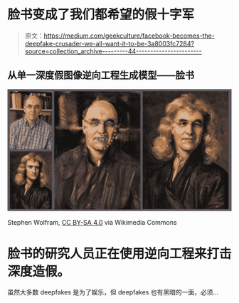 # 脸书变成了我们都希望的假十字军

> 原文：<https://medium.com/geekculture/facebook-becomes-the-deepfake-crusader-we-all-want-it-to-be-3a8003fc7284?source=collection_archive---------44----------------------->

## **从单一深度假图像逆向工程生成模型——脸书**

![](img/e2865d1622133da2984efd76dfe71cd6.png)

Stephen Wolfram, [CC BY-SA 4.0](https://creativecommons.org/licenses/by-sa/4.0) via Wikimedia Commons

# 脸书的研究人员正在使用逆向工程来打击深度造假。

虽然大多数 deepfakes 是为了娱乐，但 deepfakes 也有黑暗的一面，必须…